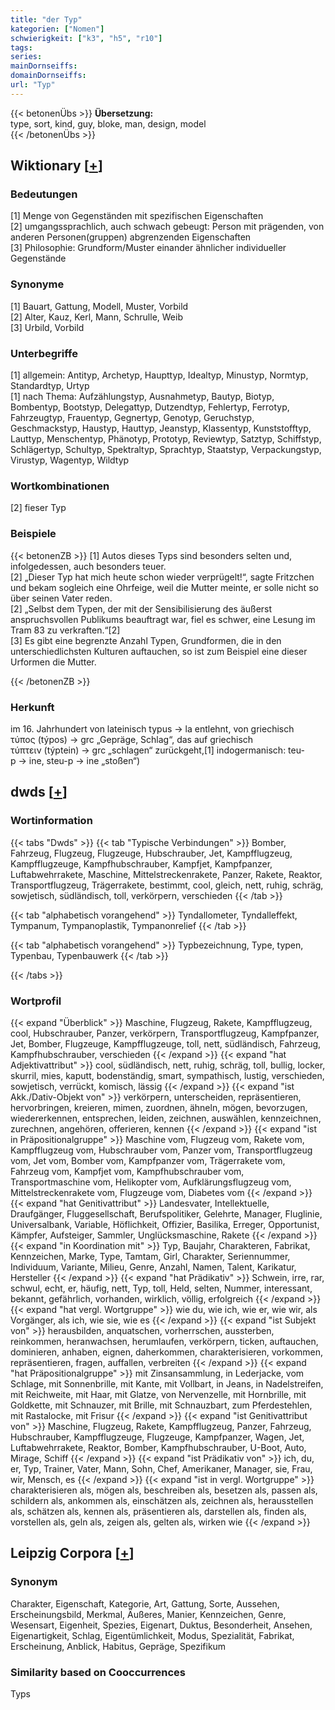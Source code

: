 ```yaml
---
title: "der Typ"
kategorien: ["Nomen"]
schwierigkeit: ["k3", "h5", "r10"]
tags:
series:
mainDornseiffs:
domainDornseiffs:
url: "Typ"
---
```


{{< betonenÜbs >}}
**Übersetzung:**  
type, sort, kind, guy, bloke, man, design, model  
{{< /betonenÜbs >}}

## Wiktionary [[+](https://de.wiktionary.org/wiki/Typ)]

### Bedeutungen
[1] Menge von Gegenständen mit spezifischen Eigenschaften  
[2] umgangssprachlich, auch schwach gebeugt: Person mit prägenden, von anderen Personen(gruppen) abgrenzenden Eigenschaften  
[3] Philosophie: Grundform/Muster einander ähnlicher individueller Gegenstände  

### Synonyme
[1] Bauart, Gattung, Modell, Muster, Vorbild  
[2] Alter, Kauz, Kerl, Mann, Schrulle, Weib  
[3] Urbild, Vorbild  

### Unterbegriffe
[1] allgemein: Antityp, Archetyp, Haupttyp, Idealtyp, Minustyp, Normtyp, Standardtyp, Urtyp  
[1] nach Thema: Aufzählungstyp, Ausnahmetyp, Bautyp, Biotyp, Bombentyp, Bootstyp, Delegattyp, Dutzendtyp, Fehlertyp, Ferrotyp, Fahrzeugtyp, Frauentyp, Gegnertyp, Genotyp, Geruchstyp, Geschmackstyp, Haustyp, Hauttyp, Jeanstyp, Klassentyp, Kunststofftyp, Lauttyp, Menschentyp, Phänotyp, Prototyp, Reviewtyp, Satztyp, Schiffstyp, Schlägertyp, Schultyp, Spektraltyp, Sprachtyp, Staatstyp, Verpackungstyp, Virustyp, Wagentyp, Wildtyp  

### Wortkombinationen
[2] fieser Typ  

### Beispiele
{{< betonenZB >}}
[1] Autos dieses Typs sind besonders selten und, infolgedessen, auch besonders teuer.  
[2] „Dieser Typ hat mich heute schon wieder verprügelt!“, sagte Fritzchen und bekam sogleich eine Ohrfeige, weil die Mutter meinte, er solle nicht so über seinen Vater reden.  
[2] „Selbst dem Typen, der mit der Sensibilisierung des äußerst anspruchsvollen Publikums beauftragt war, fiel es schwer, eine Lesung im Tram 83 zu verkraften.“[2]  
[3] Es gibt eine begrenzte Anzahl Typen, Grundformen, die in den unterschiedlichsten Kulturen auftauchen, so ist zum Beispiel eine dieser Urformen die Mutter.  

{{< /betonenZB >}}
### Herkunft
im 16. Jahrhundert von lateinisch typus → la entlehnt, von griechisch τύπος (týpos) → grc „Gepräge, Schlag“, das auf griechisch τύπτειν (týptein) → grc „schlagen“ zurückgeht,[1] indogermanisch: teu-p → ine, steu-p → ine „stoßen“)  



## dwds [[+](https://www.dwds.de/wb/Typ)]

### Wortinformation
{{< tabs "Dwds" >}}
{{< tab "Typische Verbindungen" >}}
Bomber, Fahrzeug, Flugzeug, Flugzeuge, Hubschrauber, Jet, Kampfflugzeug, Kampfflugzeuge, Kampfhubschrauber, Kampfjet, Kampfpanzer, Luftabwehrrakete, Maschine, Mittelstreckenrakete, Panzer, Rakete, Reaktor, Transportflugzeug, Trägerrakete, bestimmt, cool, gleich, nett, ruhig, schräg, sowjetisch, südländisch, toll, verkörpern, verschieden
{{< /tab >}}

{{< tab "alphabetisch vorangehend" >}}
Tyndallometer, Tyndalleffekt, Tympanum, Tympanoplastik, Tympanonrelief
{{< /tab >}}

{{< tab "alphabetisch vorangehend" >}}
Typbezeichnung, Type, typen, Typenbau, Typenbauwerk
{{< /tab >}}

{{< /tabs >}}

### Wortprofil
{{< expand "Überblick" >}} Maschine, Flugzeug, Rakete, Kampfflugzeug, cool, Hubschrauber, Panzer, verkörpern, Transportflugzeug, Kampfpanzer, Jet, Bomber, Flugzeuge, Kampfflugzeuge, toll, nett, südländisch, Fahrzeug, Kampfhubschrauber, verschieden {{< /expand >}}
{{< expand "hat Adjektivattribut" >}} cool, südländisch, nett, ruhig, schräg, toll, bullig, locker, skurril, mies, kaputt, bodenständig, smart, sympathisch, lustig, verschieden, sowjetisch, verrückt, komisch, lässig {{< /expand >}}
{{< expand "ist Akk./Dativ-Objekt von" >}} verkörpern, unterscheiden, repräsentieren, hervorbringen, kreieren, mimen, zuordnen, ähneln, mögen, bevorzugen, wiedererkennen, entsprechen, leiden, zeichnen, auswählen, kennzeichnen, zurechnen, angehören, offerieren, kennen {{< /expand >}}
{{< expand "ist in Präpositionalgruppe" >}} Maschine vom, Flugzeug vom, Rakete vom, Kampfflugzeug vom, Hubschrauber vom, Panzer vom, Transportflugzeug vom, Jet vom, Bomber vom, Kampfpanzer vom, Trägerrakete vom, Fahrzeug vom, Kampfjet vom, Kampfhubschrauber vom, Transportmaschine vom, Helikopter vom, Aufklärungsflugzeug vom, Mittelstreckenrakete vom, Flugzeuge vom, Diabetes vom {{< /expand >}}
{{< expand "hat Genitivattribut" >}} Landesvater, Intellektuelle, Draufgänger, Fluggesellschaft, Berufspolitiker, Gelehrte, Manager, Fluglinie, Universalbank, Variable, Höflichkeit, Offizier, Basilika, Erreger, Opportunist, Kämpfer, Aufsteiger, Sammler, Unglücksmaschine, Rakete {{< /expand >}}
{{< expand "in Koordination mit" >}} Typ, Baujahr, Charakteren, Fabrikat, Kennzeichen, Marke, Type, Tamtam, Girl, Charakter, Seriennummer, Individuum, Variante, Milieu, Genre, Anzahl, Namen, Talent, Karikatur, Hersteller {{< /expand >}}
{{< expand "hat Prädikativ" >}} Schwein, irre, rar, schwul, echt, er, häufig, nett, Typ, toll, Held, selten, Nummer, interessant, bekannt, gefährlich, vorhanden, wirklich, völlig, erfolgreich {{< /expand >}}
{{< expand "hat vergl. Wortgruppe" >}} wie du, wie ich, wie er, wie wir, als Vorgänger, als ich, wie sie, wie es {{< /expand >}}
{{< expand "ist Subjekt von" >}} herausbilden, anquatschen, vorherrschen, aussterben, reinkommen, heranwachsen, herumlaufen, verkörpern, ticken, auftauchen, dominieren, anhaben, eignen, daherkommen, charakterisieren, vorkommen, repräsentieren, fragen, auffallen, verbreiten {{< /expand >}}
{{< expand "hat Präpositionalgruppe" >}} mit Zinsansammlung, in Lederjacke, vom Schlage, mit Sonnenbrille, mit Kante, mit Vollbart, in Jeans, in Nadelstreifen, mit Reichweite, mit Haar, mit Glatze, von Nervenzelle, mit Hornbrille, mit Goldkette, mit Schnauzer, mit Brille, mit Schnauzbart, zum Pferdestehlen, mit Rastalocke, mit Frisur {{< /expand >}}
{{< expand "ist Genitivattribut von" >}} Maschine, Flugzeug, Rakete, Kampfflugzeug, Panzer, Fahrzeug, Hubschrauber, Kampfflugzeuge, Flugzeuge, Kampfpanzer, Wagen, Jet, Luftabwehrrakete, Reaktor, Bomber, Kampfhubschrauber, U-Boot, Auto, Mirage, Schiff {{< /expand >}}
{{< expand "ist Prädikativ von" >}} ich, du, er, Typ, Trainer, Vater, Mann, Sohn, Chef, Amerikaner, Manager, sie, Frau, wir, Mensch, es {{< /expand >}}
{{< expand "ist in vergl. Wortgruppe" >}} charakterisieren als, mögen als, beschreiben als, besetzen als, passen als, schildern als, ankommen als, einschätzen als, zeichnen als, herausstellen als, schätzen als, kennen als, präsentieren als, darstellen als, finden als, vorstellen als, geln als, zeigen als, gelten als, wirken wie {{< /expand >}}

## Leipzig Corpora [[+](https://corpora.uni-leipzig.de/en/res?word=Typ&corpusId=deu_newscrawl-public_2018)]


### Synonym
Charakter, Eigenschaft, Kategorie, Art, Gattung, Sorte, Aussehen, Erscheinungsbild, Merkmal, Äußeres, Manier, Kennzeichen, Genre, Wesensart, Eigenheit, Spezies, Eigenart, Duktus, Besonderheit, Ansehen, Eigenartigkeit, Schlag, Eigentümlichkeit, Modus, Spezialität, Fabrikat, Erscheinung, Anblick, Habitus, Gepräge, Spezifikum


### Similarity based on Cooccurrences
Typs

